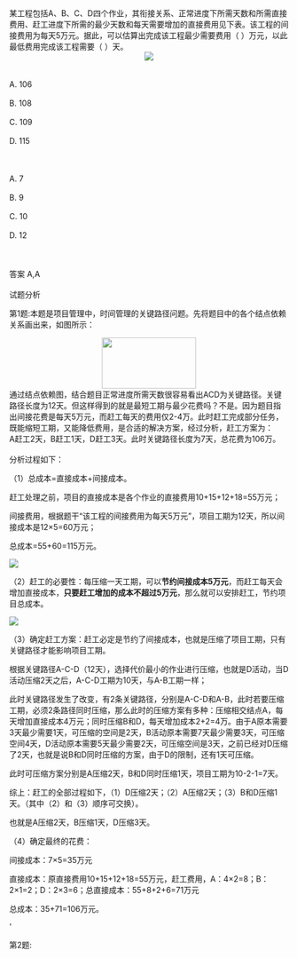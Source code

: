 <div class="detail lh2">某工程包括A、B、C、D四个作业，其衔接关系、正常进度下所需天数和所需直接费用、赶工进度下所需的最少天数和每天需要增加的直接费用见下表。该工程的间接费用为每天5万元。据此，可以估算出完成该工程最少需要费用（  ）万元，以此最低费用完成该工程需要（  ）天。<br/><div style="text-align: center;"><img src="https://img.kuaiwenyun.com/images/shiti/2019-01/633/DLFNxrda3K.jpg" style="max-width:100%;"/><br/></div>
<div style="text-align: center;">
 </div><br/><br/>A. 106<br/><br/>B. 108<br/><br/>C. 109<br/><br/>D. 115<br/><br/><br/><br/>A. 7<br/><br/>B. 9<br/><br/>C. 10<br/><br/>D. 12<br/><br/><br/><br/>答案 A,A<br/><br/>试题分析<br/><p>第1题:本题是项目管理中，时间管理的关键路径问题。先将题目中的各个结点依赖关系画出来，如图所示：<br/></p><div style="text-align: center;"><img src="https://lstatic.xisaiwang.com/tiku/uploadfiles/2017-11/c4580d597e024cd1b8b06d663436cfad_.png" style="width: 170px; height: 92px;"/>       </div>
通过结点依赖图，结合题目正常进度所需天数很容易看出ACD为关键路径。关键路径长度为12天。但这样得到的就是最短工期与最少花费吗？不是。因为题目指出间接花费是每天5万元，而赶工每天的费用仅2-4万。此时赶工完成部分任务，既能缩短工期，又能降低费用，是合适的解决方案，经过分析，赶工方案为：<br/>
A赶工2天，B赶工1天，D赶工3天。此时关键路径长度为7天，总花费为106万。<div><br/><div>分析过程如下：<br/><p>（1）总成本=直接成本+间接成本。</p><p>赶工处理之前，项目的直接成本是各个作业的直接费用10+15+12+18=55万元；</p><p>间接费用，根据题干“该工程的间接费用为每天5万元”，项目工期为12天，所以间接成本是12×5=60万元；</p><p>总成本=55+60=115万元。</p><p><img src="https://img.kuaiwenyun.com/images/shiti/2019-08/106/AmaPdTYSH1.png"/><br/></p><p>（2）赶工的必要性：每压缩一天工期，可以<span style="font-weight: bold;">节约间接成本5万元</span>，而赶工每天会增加直接成本，<span style="font-weight: bold;">只要赶工增加的成本不超过5万元</span>，那么就可以安排赶工，节约项目总成本。</p><p><img src="https://img.kuaiwenyun.com/images/shiti/2019-08/513/GB6hDkzq8e.png"/><br/></p><p>（3）确定赶工方案：赶工必定是节约了间接成本，也就是压缩了项目工期，只有关键路径才能影响项目工期。</p><p>根据关键路径A-C-D（12天），选择代价最小的作业进行压缩，也就是D活动，当D活动压缩2天之后，A-C-D工期为10天，与A-B工期一样；</p><p>此时关键路径发生了改变，有2条关键路径，分别是A-C-D和A-B，此时若要压缩工期，必须2条路径同时压缩，那么此时的压缩方案有多种：压缩相交结点A，每天增加直接成本4万元；同时压缩B和D，每天增加成本2+2=4万。由于A原本需要3天最少需要1天，可压缩的空间是2天，B活动原本需要7天最少需要3天，可压缩空间4天，D活动原本需要5天最少需要2天，可压缩空间是3天，之前已经对D压缩了2天，也就是说B和D同时压缩的方案，由于D的限制，还有1天可压缩。</p><p>此时可压缩方案分别是A压缩2天，B和D同时压缩1天，项目工期为10-2-1=7天。</p><p>综上：赶工的全部过程如下，（1）D压缩2天；（2）A压缩2天；（3）B和D压缩1天。（其中（2）和（3）顺序可交换）。</p><p>也就是A压缩2天，B压缩1天，D压缩3天。</p><p>（4）确定最终的花费：</p><p>间接成本：7×5=35万元</p><p>直接成本：原直接费用10+15+12+18=55万元，赶工费用，A：4×2=8；B：2×1=2；D：2×3=6；总直接成本：55+8+2+6=71万元</p><p>总成本：35+71=106万元。<br/></p></div></div>'<p>第2题:</p><p><br/></p></div>